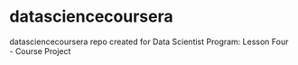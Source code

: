 # datasciencecoursera
datasciencecoursera repo created for Data Scientist Program: Lesson Four - Course Project
